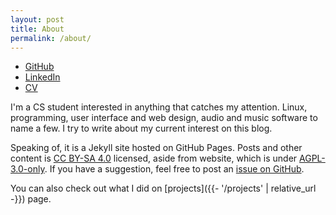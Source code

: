 ```yaml
---
layout: post
title: About
permalink: /about/
---
```


<ul class="nav-list">
  <li><a href="/">GitHub</a></li>
  <li><a href="/">LinkedIn</a></li>
  <li><a href="/">CV</a></li>
</ul>

I'm a CS student interested in anything that catches my attention. Linux, programming, user interface and web design, audio and music software to name a few. I try to write about my current interest on this blog.

Speaking of, it is a Jekyll site hosted on GitHub Pages. Posts and other content is [CC BY-SA 4.0](https://creativecommons.org/licenses/by-sa/4.0/) licensed, aside from website, which is under [AGPL-3.0-only](https://www.gnu.org/licenses/agpl-3.0-standalone.html).  If you have a suggestion, feel free to post an [issue on GitHub](https://github.com/vllur/vllur.github.io/issues).

You can also check out what I did on [projects]({{- '/projects'  | relative_url -}}) page.
